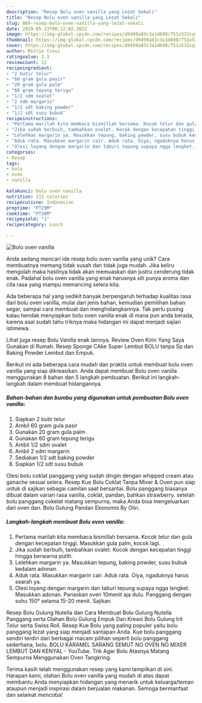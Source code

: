 ```yaml
---
description: "Resep Bolu oven vanilla yang Lezat Sekali"
title: "Resep Bolu oven vanilla yang Lezat Sekali"
slug: 869-resep-bolu-oven-vanilla-yang-lezat-sekali
date: 2020-05-23T06:12:02.302Z
image: https://img-global.cpcdn.com/recipes/d9499a83c3a1d698/751x532cq70/bolu-oven-vanilla-foto-resep-utama.jpg
thumbnail: https://img-global.cpcdn.com/recipes/d9499a83c3a1d698/751x532cq70/bolu-oven-vanilla-foto-resep-utama.jpg
cover: https://img-global.cpcdn.com/recipes/d9499a83c3a1d698/751x532cq70/bolu-oven-vanilla-foto-resep-utama.jpg
author: Mittie Cross
ratingvalue: 3.1
reviewcount: 12
recipeingredient:
- "2 butir telur"
- "60 gram gula pasir"
- "20 gram gula palm"
- "60 gram tepung terigu"
- "1/2 sdm ovalet"
- "2 sdm margarin"
- "1/2 sdt baking powder"
- "1/2 sdt susu bubuk"
recipeinstructions:
- "Pertama marilah kita membaca bismillah bersama. Kocok telur dan gula dengan kecepatan tinggi. Masukkan gula palm, kocok lagi."
- "Jika sudah berbuih, tambahkan ovalet. Kocok dengan kecepatan tinggi hingga berwarna putih."
- "Lelehkan margarin ya. Masukkan tepung, baking powder, susu bubuk kedalam adonan."
- "Aduk rata. Masukkan margarin cair. Aduk rata. Oiya, ngaduknya harus searah ya."
- "Olesi loyang dengan margarin dan taburi tepung supaya ngga lengket. Masukkan adonan. Panaskan oven 10menit aja dulu. Panggang dengan suhu 150° selama 15-20 menit. Sajikan"
categories:
- Resep
tags:
- bolu
- oven
- vanilla

katakunci: bolu oven vanilla 
nutrition: 211 calories
recipecuisine: Indonesian
preptime: "PT29M"
cooktime: "PT38M"
recipeyield: "1"
recipecategory: Lunch

---
```



![Bolu oven vanilla](https://img-global.cpcdn.com/recipes/d9499a83c3a1d698/751x532cq70/bolu-oven-vanilla-foto-resep-utama.jpg)

Anda sedang mencari ide resep bolu oven vanilla yang unik? Cara membuatnya memang tidak susah dan tidak juga mudah. Jika keliru mengolah maka hasilnya tidak akan memuaskan dan justru cenderung tidak enak. Padahal bolu oven vanilla yang enak harusnya sih punya aroma dan cita rasa yang mampu memancing selera kita.

Ada beberapa hal yang sedikit banyak berpengaruh terhadap kualitas rasa dari bolu oven vanilla, mulai dari jenis bahan, kemudian pemilihan bahan segar, sampai cara membuat dan menghidangkannya. Tak perlu pusing kalau hendak menyiapkan bolu oven vanilla enak di mana pun anda berada, karena asal sudah tahu triknya maka hidangan ini dapat menjadi sajian istimewa.

Lihat juga resep Bolu Vanilla enak lainnya. Review Oven Kirin Yang Saya Gunakan di Rumah. Resep Sponge CAke Super Lembut BOLU tanpa Sp dan Baking Powder Lembut dan Empuk.


Berikut ini ada beberapa cara mudah dan praktis untuk membuat bolu oven vanilla yang siap dikreasikan. Anda dapat membuat Bolu oven vanilla menggunakan 8 bahan dan 5 langkah pembuatan. Berikut ini langkah-langkah dalam membuat hidangannya.

<!--inarticleads1-->

##### Bahan-bahan dan bumbu yang digunakan untuk pembuatan Bolu oven vanilla:

1. Siapkan 2 butir telur
1. Ambil 60 gram gula pasir
1. Gunakan 20 gram gula palm
1. Gunakan 60 gram tepung terigu
1. Ambil 1/2 sdm ovalet
1. Ambil 2 sdm margarin
1. Sediakan 1/2 sdt baking powder
1. Siapkan 1/2 sdt susu bubuk


Olesi bolu coklat panggang yang sudah dingin dengan whipped cream atau ganache sesuai selera. Resep Kue Bolu Coklat Tanpa Mixer &amp; Oven pun siap untuk di sajikan sebagai camilan saat bersantai. Bolu panggang biasanya dibuat dalam varian rasa vanilla, coklat, pandan, bahkan strawberry. setelah bolu panggang cokelat matang sempurna, maka Anda bisa mengeluarkan dari oven dan. Bolu Gulung Pandan Ekonomis By Olin. 

<!--inarticleads2-->

##### Langkah-langkah membuat Bolu oven vanilla:

1. Pertama marilah kita membaca bismillah bersama. Kocok telur dan gula dengan kecepatan tinggi. Masukkan gula palm, kocok lagi.
1. Jika sudah berbuih, tambahkan ovalet. Kocok dengan kecepatan tinggi hingga berwarna putih.
1. Lelehkan margarin ya. Masukkan tepung, baking powder, susu bubuk kedalam adonan.
1. Aduk rata. Masukkan margarin cair. Aduk rata. Oiya, ngaduknya harus searah ya.
1. Olesi loyang dengan margarin dan taburi tepung supaya ngga lengket. Masukkan adonan. Panaskan oven 10menit aja dulu. Panggang dengan suhu 150° selama 15-20 menit. Sajikan


Resep Bolu Gulung Nutella dan Cara Membuat Bolu Gulung Nutella Panggang serta Olahan Bolu Gulung Empuk Dan Kreasi Bolu Gulung Irit Telur serta Swiss Roll. Resep Kue Bolu yang paling populer yaitu bolu panggang lezat yang siap menjadi santapan Anda. Kue bolu panggang sendiri terdiri dari berbagai macam pilihan seperti bolu panggang sederhana, bolu. BOLU KARAMEL SARANG SEMUT NO OVEN NO MIXER LEMBUT DAN KENYAL - YouTube. Trik Agar Bolu Atasnya Matang Sempurna Menggunakan Oven Tangkring. 

Terima kasih telah menggunakan resep yang kami tampilkan di sini. Harapan kami, olahan Bolu oven vanilla yang mudah di atas dapat membantu Anda menyiapkan hidangan yang menarik untuk keluarga/teman ataupun menjadi inspirasi dalam berjualan makanan. Semoga bermanfaat dan selamat mencoba!
